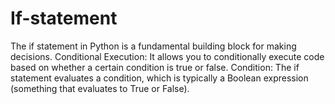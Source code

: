 # If-statement
The if statement in Python is a fundamental building block for making decisions. Conditional Execution: It allows you to conditionally execute code based on whether a certain condition is true or false. Condition: The if statement evaluates a condition, which is typically a Boolean expression (something that evaluates to True or False).

